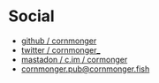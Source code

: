 # Social

- [github / cornmonger](https://github.com/cornmonger)
- [twitter / cornmonger\_](https://twitter.com/cornmonger_)
- [mastadon / c.im / cormonger](https://c.im/@cornmonger)
- [cornmonger.pub@cornmonger.fish](mailto:cornmonger.pub@cornmonger.fish)
